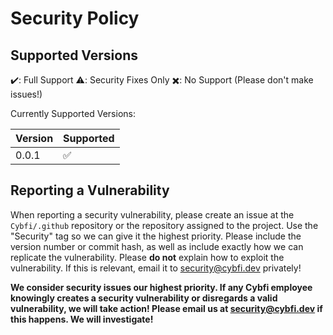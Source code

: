 # Security Policy

## Supported Versions

✔️: Full Support
⚠️: Security Fixes Only
✖️: No Support (Please don't make issues!)

Currently Supported Versions:

| Version | Supported          |
| ------- | ------------------ |
| 0.0.1   | :white_check_mark: |

## Reporting a Vulnerability

When reporting a security vulnerability, please create an issue at the `Cybfi/.github` repository or the repository assigned to the project. Use the "Security" tag so we can give it the highest priority. 
Please include the version number or commit hash, as well as include exactly how we can replicate the vulnerability. Please **do not** explain how to exploit the vulnerability. If this is relevant, email it to security@cybfi.dev privately!

**We consider security issues our highest priority. If any Cybfi employee knowingly creates a security vulnerability or disregards a valid vulnerability, we will take action! Please email us at security@cybfi.dev if this happens. We will investigate!**
